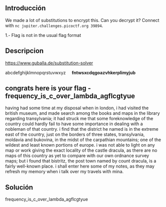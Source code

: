 ## Introducción

We made a lot of substitutions to encrypt this. Can you decrypt it? Connect with `nc jupiter.challenges.picoctf.org 39894`.

1.- Flag is not in the usual flag format
## Descripcion

https://www.guballa.de/substitution-solver

abcdefghijklmnopqrstuvwxyz     
**fntwsxcdqgoazvhkerplimyjub**    

congrats here is your flag - frequency_is_c_over_lambda_agflcgtyue
-------------------------------------------------------------------------------
having had some time at my disposal when in london, i had visited the british museum, and made search among the books and maps in the library regarding transylvania; it had struck me that some foreknowledge of the country could hardly fail to have some importance in dealing with a nobleman of that country. i find that the district he named is in the extreme east of the country, just on the borders of three states, transylvania, moldavia and bukovina, in the midst of the carpathian mountains; one of the wildest and least known portions of europe. i was not able to light on any map or work giving the exact locality of the castle dracula, as there are no maps of this country as yet to compare with our own ordnance survey maps; but i found that bistritz, the post town named by count dracula, is a fairly well-known place. i shall enter here some of my notes, as they may refresh my memory when i talk over my travels with mina.


## Solución
frequency_is_c_over_lambda_agflcgtyue